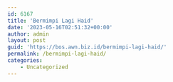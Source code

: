 ```yaml
---
id: 6167
title: 'Bermimpi Lagi Haid'
date: '2023-05-16T02:51:32+00:00'
author: admin
layout: post
guid: 'https://bos.awn.biz.id/bermimpi-lagi-haid/'
permalink: /bermimpi-lagi-haid/
categories:
    - Uncategorized
---
```


